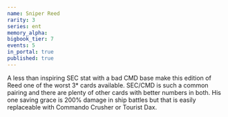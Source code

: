 ```yaml
---
name: Sniper Reed
rarity: 3
series: ent
memory_alpha:
bigbook_tier: 7
events: 5
in_portal: true
published: true
---
```


A less than inspiring SEC stat with a bad CMD base make this edition of Reed one of the worst 3* cards available. SEC/CMD is such a common pairing and there are plenty of other cards with better numbers in both. His one saving grace is 200% damage in ship battles but that is easily replaceable with Commando Crusher or Tourist Dax.
